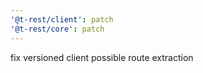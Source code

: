 ```yaml
---
'@t-rest/client': patch
'@t-rest/core': patch
---
```


fix versioned client possible route extraction
